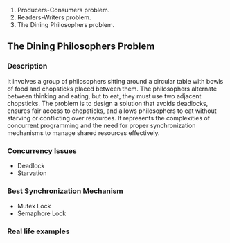 

1. Producers-Consumers problem.
2. Readers-Writers problem.
3. The Dining Philosophers problem.



## The Dining Philosophers Problem

### Description

It involves a group of philosophers sitting around a circular table with bowls of food and chopsticks placed between them. The philosophers alternate between thinking and eating, but to eat, they must use two adjacent chopsticks. The problem is to design a solution that avoids deadlocks, ensures fair access to chopsticks, and allows philosophers to eat without starving or conflicting over resources. It represents the complexities of concurrent programming and the need for proper synchronization mechanisms to manage shared resources effectively.

### Concurrency Issues
- Deadlock
- Starvation

### Best Synchronization Mechanism
- Mutex Lock
- Semaphore Lock

### Real life examples